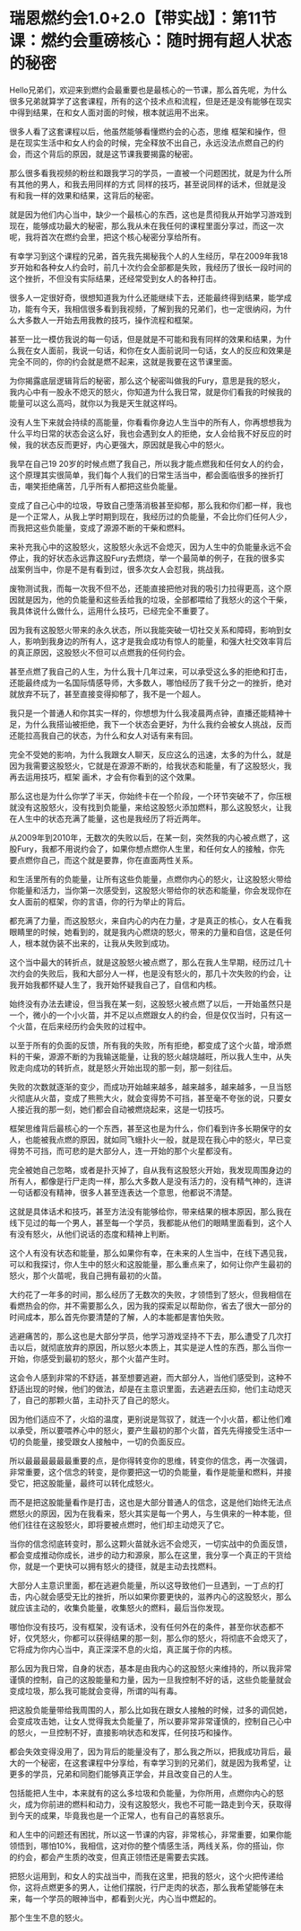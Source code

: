 # 瑞恩燃约会1.0+2.0【带实战】：第11节课：燃约会重磅核心：随时拥有超人状态的秘密

Hello兄弟们，欢迎来到燃约会最重要也是最核心的一节课，那么首先呢，为什么很多兄弟就算学了这套课程，所有的这个技术点和流程，但是还是没有能够在现实中得到结果，在和女人面对面的时候，根本就运用不出来。

很多人看了这套课程以后，他虽然能够看懂燃约会的心态，思维 框架和操作，但是在现实生活中和女人约会的时候，完全释放不出自己，永远没法点燃自己的约会，而这个背后的原因，就是这节课我要揭露的秘密。

那么很多看我视频的粉丝和跟我学习的学员，一直被一个问题困扰，就是为什么所有其他的男人，和我去用同样的方式 同样的技巧，甚至说同样的话术，但就是没有和我一样的效果和结果，这背后的秘密。

就是因为他们内心当中，缺少一个最核心的东西，这也是贯彻我从开始学习游戏到现在，能够成功最大的秘密，那么我从未在我任何的课程里面分享过，而这一次呢，我将首次在燃约会里，把这个核心秘密分享给所有。

有幸学习到这个课程的兄弟，首先我先揭秘我个人的人生经历，早在2009年我18岁开始和各种女人约会时，前几十次约会全部都是失败，我经历了很长一段时间的这个挫折，不但没有实际结果，还经常受到女人的各种打击。

很多人一定很好奇，很想知道我为什么还能继续下去，还能最终得到结果，能学成功，能有今天，我相信很多看到我视频，了解到我的兄弟们，也一定很纳闷，为什么大多数人一开始去用我教的技巧，操作流程和框架。

甚至一比一模仿我说的每一句话，但是就是不可能和我有同样的效果和结果，为什么我在女人面前，我说一句话，和你在女人面前说同一句话，女人的反应和效果是完全不同的，你的约会就是燃不起来，这就是我要在这节课里面。

为你揭露底层逻辑背后的秘密，那么这个秘密叫做我的Fury，意思是我的怒火，我内心中有一股永不熄灭的怒火，你知道为什么我日常，就是你们看我的时候我的能量可以这么高吗，就你以为我是天生就这样吗。

没有人生下来就会持续的高能量，你看看你身边人生当中的所有人，你再想想我为什么平均日常的状态会这么好，我也会遇到女人的拒绝，女人会给我不好反应的时候，我的状态反而更好，内心更强大，原因就是我心中的怒火。

我早在自己19 20岁的时候点燃了我自己，所以我才能点燃我和任何女人的约会，这个原理其实很简单，我们每个人我们的日常生活当中，都会面临很多的挫折打击，嘲笑拒绝痛苦，几乎所有人都把这些负能量。

变成了自己心中的垃圾，导致自己堕落消极甚至抑郁，那么我和你们都一样，我也是一个正常人，从我上学时期到现在，我经历过的负能量，不会比你们任何人少，而我把这些负能量，变成了源源不断的干柴和燃料。

来补充我心中的这股怒火，这股怒火永远不会熄灭，因为人生中的负能量永远不会停止，我的好状态永远靠这股Fury去燃烧，举一个最简单的例子，在我的很多实战案例当中，你是不是有看到过，很多次女人会怼我，挑战我。

废物测试我，而每一次我不但不怂，还能直接把他对我的吸引力拉得更高，这个原因就是因为，他的负能量和这些丢给我的垃圾，全部都喂给了我怒火的这个干柴，我具体说什么做什么，运用什么技巧，已经完全不重要了。

因为我有这股怒火带来的永久状态，所以我能突破一切社交关系和障碍，影响到女人，影响到我身边的所有人，这才是我会成功有惊人的能量，和强大社交效率背后的真正原因，这股怒火不但可以点燃我的任何约会。

甚至点燃了我自己的人生，为什么我十几年过来，可以承受这么多的拒绝和打击，还能最终成为一名国际情感导师，大多数人，哪怕经历了我千分之一的挫折，绝对就放弃不玩了，甚至直接变得抑郁了，我不是一个超人。

我只是一个普通人和你其实一样的，你想想为什么我凌晨两点钟，直播还能精神十足，为什么我搭讪被拒绝，我下一个状态会更好，为什么我约会被女人挑战，反而还能拉高我自己的状态，为什么和女人对话有来有回。

完全不受她的影响，为什么我跟女人聊天，反应这么的迅速，太多的为什么，就是因为我需要这股怒火，它就是在源源不断的，给我状态和能量，有了这股怒火，我再去运用技巧，框架 画术，才会有你看到的这个效果。

那么这也是为什么你学了半天，你始终卡在一个阶段，一个环节突破不了，你压根就没有这股怒火，没有找到负能量，来给这股怒火添加燃料，那么这股怒火，让我在人生中的状态充满了能量，这也是我经历了将近两年。

从2009年到2010年，无数次的失败以后，在某一刻，突然我的内心被点燃了，这股Fury，我都不用说约会了，如果你想点燃你人生里，和任何女人的接触，你先要点燃你自己，而这个就是要靠，你在直面两性关系。

和生活里所有的负能量，让所有这些负能量，点燃你内心的怒火，让这股怒火带给你能量和活力，当你第一次感受到，这股怒火带给你的状态和能量，你会发现你在女人面前的框架，你的言语，你的行为举止的背后。

都充满了力量，而这股怒火，来自内心的内在力量，才是真正的核心，女人在看我眼睛里的时候，她看到的，就是我内心燃烧的怒火，带来的力量和自信，这是任何人，根本就伪装不出来的，让我从失败到成功。

这个当中最大的转折点，就是这股怒火被点燃了，那么在我人生早期，经历过几十次约会的失败后，我和大部分人一样，也是没有怒火的，那几十次失败的约会，让我开始我都怀疑人生了，我开始怀疑我自己了，自信和内核。

始终没有办法去建设，但当我在某一刻，这股怒火被点燃了以后，一开始虽然只是一个，微小的一个小火苗，并不足以点燃跟女人的约会，但是仅仅当时，只有这一个火苗，在后来经历约会失败的过程中。

以至于所有的负面的反馈，所有我的失败，所有拒绝，都变成了这个火苗，增添燃料的干柴，源源不断的为我输送能量，让我的怒火越烧越旺，所以我人生中，从失败走向成功的转折点，就是怒火开始出现的那一刻，那一刻往后。

失败的次数就逐渐的变少，而成功开始越来越多，越来越多，越来越多，一旦当怒火彻底从火苗，变成了熊熊大火，就会变得势不可挡，甚至毫不夸张的说，只要女人接近我的那一刻，她们都会自动被燃烧起来，这是一切技巧。

框架思维背后最核心的一个东西，甚至这也是为什么，你们看到许多长期保守的女人，也能被我点燃的原因，就如同飞蛾扑火一般，就是现在我心中的怒火，早已变得势不可挡，而可悲的是大部分人，连一开始的那个火星都没有。

完全被她自己忽略，或者是扑灭掉了，自从我有这股怒火开始，我发现周围身边的所有人，都像是行尸走肉一样，那么大多数人是没有活力的，没有精气神的，连讲一句话都没有精神，很多人甚至连表达一个意思，他都说不清楚。

这就是具体话术和技巧，甚至方法没有能够给你，带来结果的根本原因，那么我在线下见过的每一个男人，甚至每一个学员，我都能从他们的眼睛里面看到，这个人有没有怒火，从他们说话的态度和精神上判断。

这个人有没有状态和能量，那么如果你有幸，在未来的人生当中，在线下遇见我，可以和我探讨，你人生中的怒火和这股能量，那么重点来了，如何让你产生最初的怒火，那个火苗呢，我自己拥有最初的火苗。

大约花了一年多的时间，那么经历了无数次的失败，才领悟到了怒火，但我相信在看燃热会的你，并不需要那么久，因为我的探索足以帮助你，省去了很大一部分的时间成本，那么首先你要清楚的了解，人的本能都是害怕失败。

逃避痛苦的，那么这也是大部分学员，他学习游戏坚持不下去，那么遭受了几次打击以后，就彻底放弃的原因，所以怒火本质上，其实是逆人性的东西，那么当你一开始，你感受到最初的怒火，那个火苗产生时。

这会令人感到非常的不舒适，甚至想要逃避，而大部分人，当他们感受到，这种不舒适出现的时候，他们的做法，却是在主意识里面，去逃避去压抑，他们主动熄灭了，自己的那颗火苗，主动扑灭了自己的怒火。

因为他们适应不了，火焰的温度，更别说是驾驭了，就连一个小火苗，都让他们难以承受，所以要喂养心中的怒火，要产生最初的那个火苗，首先先得接受生活中一切的负能量，接受跟女人接触中，一切的负面反应。

所以最最最最最最重要的点，是你得转变你的思维，转变你的信念，再一次强调，非常重要，这个信念的转变，是你要把这一切的负能量，看作是能量和燃料，并接受它，把这股能量，最终可以转化成怒火。

而不是把这股能量看作是打击，这也是大部分普通人的信念，这是他们始终无法点燃怒火的原因，因为在我看来，怒火其实是每一个男人，与生俱来的一种本能，但他们往往在这股怒火，即将要被点燃时，他们却主动熄灭了它。

当你的信念彻底转变时，那么这颗火苗就永远不会熄灭，一切实战中的负面反馈，都会变成推动你成长，进步的动力和源泉，那么在这里，我分享一个真正的干货给你，就是一个更快可以拥有怒火的捷径，就是主动去找燃料。

大部分人主意识里面，都在逃避负能量，所以这导致他们一旦遇到，一丁点的打击，内心就会感受无比的挫折，所以如果你要更快的，滋养内心的这股怒火，那么就应该主动的，收集负能量，收集怒火的燃料，最后当你发现。

哪怕你没有技巧，没有框架，没有话术，没有任何外在的条件，甚至你状态都不好，仅凭怒火，你都可以获得结果的那一刻，那么你的怒火，将彻底不会熄灭了，它将成为你内心当中，真正深深不息的火焰，真正属于你的内核。

那么因为我日常，自身的状态，基本是由我内心的这股怒火来维持的，所以我非常谨慎的控制，自己的这股能量和力量，因为一旦我控制不好的话，这些负能量就会变成垃圾，那么我可能就会变得，所谓的叫有毒。

把这股负能量带给我周围的人，那么比如我在跟女人接触的时候，过多的调侃她，会变成攻击她，让女人觉得我太负能量了，所以要非常非常谨慎的，控制自己心中的怒火，一旦控制不好，直接影响状态和发挥，任何技巧和操作。

都会失效变得没用了，因为背后的能量没有了，那么我之所以，把我成功背后，最大的一个秘密，在这套课程中分享给，有幸学习到的兄弟们，就是因为我希望，让更多的学员，兄弟和同胞们能够真正学会，并且改变自己的人生。

包括能把人生中，本来就有的这么多垃圾和负能量，为你所用，点燃你内心的怒火，成为你前进的燃料和动力，没有这股怒火，我也不可能一路走到今天，获取得到今天的成果，毕竟我也是一个正常人，也有自己的喜怒哀乐。

和人生中的问题还有困扰，所以这一节课的内容，非常核心，非常重要，如果你能领悟到，哪怕10%，我相信，这对你的整个情感生活，两线关系，你的搭讪，你的约会，都会产生质的改变，但真正领悟还是需要去实践。

把怒火运用到，和女人的实战当中，而我在这里，把我的怒火，这个火把传递给你，这将点燃更多的男人，让他们摆脱，行尸走肉的状态，那么我希望能够在未来，每一个学员的眼神当中，都看到火光，内心当中燃起的。

那个生生不息的怒火。